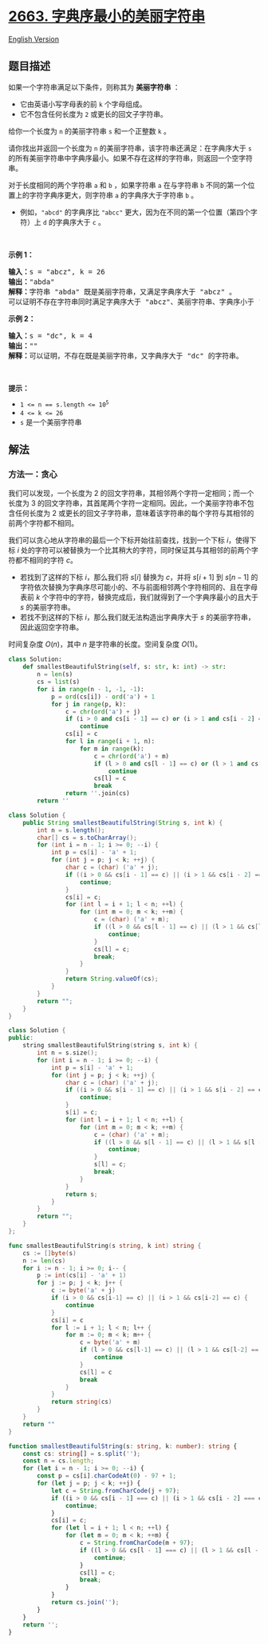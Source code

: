 # [2663. 字典序最小的美丽字符串](https://leetcode.cn/problems/lexicographically-smallest-beautiful-string)

[English Version](/solution/2600-2699/2663.Lexicographically%20Smallest%20Beautiful%20String/README_EN.md)

<!-- tags:贪心,字符串 -->

<!-- difficulty:困难 -->

## 题目描述

<!-- 这里写题目描述 -->

<p>如果一个字符串满足以下条件，则称其为 <strong>美丽字符串</strong> ：</p>

<ul>
	<li>它由英语小写字母表的前 <code>k</code> 个字母组成。</li>
	<li>它不包含任何长度为 <code>2</code> 或更长的回文子字符串。</li>
</ul>

<p>给你一个长度为 <code>n</code> 的美丽字符串 <code>s</code> 和一个正整数 <code>k</code> 。</p>

<p>请你找出并返回一个长度为 <code>n</code> 的美丽字符串，该字符串还满足：在字典序大于 <code>s</code> 的所有美丽字符串中字典序最小。如果不存在这样的字符串，则返回一个空字符串。</p>

<p>对于长度相同的两个字符串 <code>a</code> 和 <code>b</code> ，如果字符串 <code>a</code> 在与字符串 <code>b</code> 不同的第一个位置上的字符字典序更大，则字符串 <code>a</code> 的字典序大于字符串 <code>b</code> 。</p>

<ul>
	<li>例如，<code>"abcd"</code> 的字典序比 <code>"abcc"</code> 更大，因为在不同的第一个位置（第四个字符）上 <code>d</code> 的字典序大于 <code>c</code> 。</li>
</ul>

<p>&nbsp;</p>

<p><strong>示例 1：</strong></p>

<pre>
<strong>输入：</strong>s = "abcz", k = 26
<strong>输出：</strong>"abda"
<strong>解释：</strong>字符串 "abda" 既是美丽字符串，又满足字典序大于 "abcz" 。
可以证明不存在字符串同时满足字典序大于 "abcz"、美丽字符串、字典序小于 "abda" 这三个条件。
</pre>

<p><strong>示例 2：</strong></p>

<pre>
<strong>输入：</strong>s = "dc", k = 4
<strong>输出：</strong>""
<strong>解释：</strong>可以证明，不存在既是美丽字符串，又字典序大于 "dc" 的字符串。</pre>

<p>&nbsp;</p>

<p><strong>提示：</strong></p>

<ul>
	<li><code>1 &lt;= n == s.length &lt;= 10<sup>5</sup></code></li>
	<li><code>4 &lt;= k &lt;= 26</code></li>
	<li><code>s</code> 是一个美丽字符串</li>
</ul>

## 解法

### 方法一：贪心

我们可以发现，一个长度为 $2$ 的回文字符串，其相邻两个字符一定相同；而一个长度为 $3$ 的回文字符串，其首尾两个字符一定相同。因此，一个美丽字符串不包含任何长度为 $2$ 或更长的回文子字符串，意味着该字符串的每个字符与其相邻的前两个字符都不相同。

我们可以贪心地从字符串的最后一个下标开始往前查找，找到一个下标 $i$，使得下标 $i$ 处的字符可以被替换为一个比其稍大的字符，同时保证其与其相邻的前两个字符都不相同的字符 $c$。

-   若找到了这样的下标 $i$，那么我们将 $s[i]$ 替换为 $c$，并将 $s[i+1]$ 到 $s[n-1]$ 的字符依次替换为字典序尽可能小的、不与前面相邻两个字符相同的、且在字母表前 $k$ 个字符中的字符，替换完成后，我们就得到了一个字典序最小的且大于 $s$ 的美丽字符串。
-   若找不到这样的下标 $i$，那么我们就无法构造出字典序大于 $s$ 的美丽字符串，因此返回空字符串。

时间复杂度 $O(n)$，其中 $n$ 是字符串的长度。空间复杂度 $O(1)$。

<!-- tabs:start -->

```python
class Solution:
    def smallestBeautifulString(self, s: str, k: int) -> str:
        n = len(s)
        cs = list(s)
        for i in range(n - 1, -1, -1):
            p = ord(cs[i]) - ord('a') + 1
            for j in range(p, k):
                c = chr(ord('a') + j)
                if (i > 0 and cs[i - 1] == c) or (i > 1 and cs[i - 2] == c):
                    continue
                cs[i] = c
                for l in range(i + 1, n):
                    for m in range(k):
                        c = chr(ord('a') + m)
                        if (l > 0 and cs[l - 1] == c) or (l > 1 and cs[l - 2] == c):
                            continue
                        cs[l] = c
                        break
                return ''.join(cs)
        return ''
```

```java
class Solution {
    public String smallestBeautifulString(String s, int k) {
        int n = s.length();
        char[] cs = s.toCharArray();
        for (int i = n - 1; i >= 0; --i) {
            int p = cs[i] - 'a' + 1;
            for (int j = p; j < k; ++j) {
                char c = (char) ('a' + j);
                if ((i > 0 && cs[i - 1] == c) || (i > 1 && cs[i - 2] == c)) {
                    continue;
                }
                cs[i] = c;
                for (int l = i + 1; l < n; ++l) {
                    for (int m = 0; m < k; ++m) {
                        c = (char) ('a' + m);
                        if ((l > 0 && cs[l - 1] == c) || (l > 1 && cs[l - 2] == c)) {
                            continue;
                        }
                        cs[l] = c;
                        break;
                    }
                }
                return String.valueOf(cs);
            }
        }
        return "";
    }
}
```

```cpp
class Solution {
public:
    string smallestBeautifulString(string s, int k) {
        int n = s.size();
        for (int i = n - 1; i >= 0; --i) {
            int p = s[i] - 'a' + 1;
            for (int j = p; j < k; ++j) {
                char c = (char) ('a' + j);
                if ((i > 0 && s[i - 1] == c) || (i > 1 && s[i - 2] == c)) {
                    continue;
                }
                s[i] = c;
                for (int l = i + 1; l < n; ++l) {
                    for (int m = 0; m < k; ++m) {
                        c = (char) ('a' + m);
                        if ((l > 0 && s[l - 1] == c) || (l > 1 && s[l - 2] == c)) {
                            continue;
                        }
                        s[l] = c;
                        break;
                    }
                }
                return s;
            }
        }
        return "";
    }
};
```

```go
func smallestBeautifulString(s string, k int) string {
	cs := []byte(s)
	n := len(cs)
	for i := n - 1; i >= 0; i-- {
		p := int(cs[i] - 'a' + 1)
		for j := p; j < k; j++ {
			c := byte('a' + j)
			if (i > 0 && cs[i-1] == c) || (i > 1 && cs[i-2] == c) {
				continue
			}
			cs[i] = c
			for l := i + 1; l < n; l++ {
				for m := 0; m < k; m++ {
					c = byte('a' + m)
					if (l > 0 && cs[l-1] == c) || (l > 1 && cs[l-2] == c) {
						continue
					}
					cs[l] = c
					break
				}
			}
			return string(cs)
		}
	}
	return ""
}
```

```ts
function smallestBeautifulString(s: string, k: number): string {
    const cs: string[] = s.split('');
    const n = cs.length;
    for (let i = n - 1; i >= 0; --i) {
        const p = cs[i].charCodeAt(0) - 97 + 1;
        for (let j = p; j < k; ++j) {
            let c = String.fromCharCode(j + 97);
            if ((i > 0 && cs[i - 1] === c) || (i > 1 && cs[i - 2] === c)) {
                continue;
            }
            cs[i] = c;
            for (let l = i + 1; l < n; ++l) {
                for (let m = 0; m < k; ++m) {
                    c = String.fromCharCode(m + 97);
                    if ((l > 0 && cs[l - 1] === c) || (l > 1 && cs[l - 2] === c)) {
                        continue;
                    }
                    cs[l] = c;
                    break;
                }
            }
            return cs.join('');
        }
    }
    return '';
}
```

<!-- tabs:end -->

<!-- end -->
